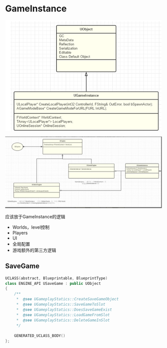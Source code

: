 # GameInstance

![image-20220826111340786](GameInstance.assets/image-20220826111340786.png)

![image-20220826113406253](GameInstance.assets/image-20220826113406253.png)

应该放于GameInstance的逻辑

- Worlds，level控制
- Players
- UI
- 全局配置
- 游戏额外的第三方逻辑

## SaveGame

```cpp
UCLASS(abstract, Blueprintable, BlueprintType)
class ENGINE_API USaveGame : public UObject
{
	/**
	 *	@see UGameplayStatics::CreateSaveGameObject
	 *	@see UGameplayStatics::SaveGameToSlot
	 *	@see UGameplayStatics::DoesSaveGameExist
	 *	@see UGameplayStatics::LoadGameFromSlot
	 *	@see UGameplayStatics::DeleteGameInSlot
	 */

	GENERATED_UCLASS_BODY()
};
```

